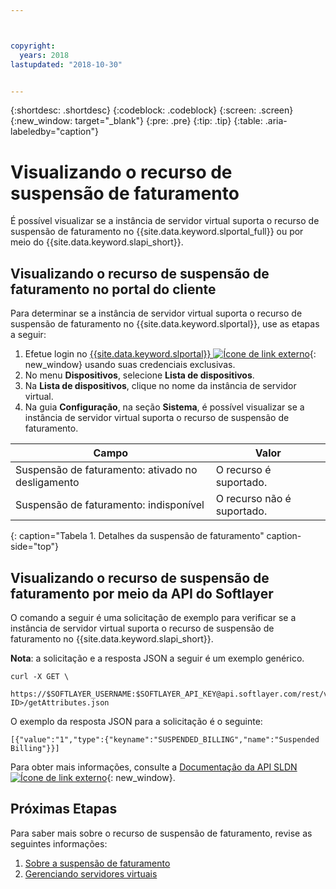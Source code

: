 ```yaml
---



copyright:
  years: 2018
lastupdated: "2018-10-30"


---
```


{:shortdesc: .shortdesc}
{:codeblock: .codeblock}
{:screen: .screen}
{:new_window: target="_blank"}
{:pre: .pre}
{:tip: .tip}
{:table: .aria-labeledby="caption"}

# Visualizando o recurso de suspensão de faturamento
É possível visualizar se a instância de servidor virtual suporta o recurso de suspensão de faturamento no
{{site.data.keyword.slportal_full}} ou por meio do {{site.data.keyword.slapi_short}}.

## Visualizando o recurso de suspensão de faturamento no portal do cliente
Para determinar se a instância de servidor virtual suporta o recurso de suspensão de faturamento no
{{site.data.keyword.slportal}}, use as etapas a seguir:

1. Efetue login no [{{site.data.keyword.slportal}} ![Ícone de link externo](../icons/launch-glyph.svg "Ícone de link externo")](https://control.softlayer.com/){: new_window} usando suas credenciais exclusivas. 
2. No menu **Dispositivos**, selecione **Lista de dispositivos**. 
3. Na **Lista de dispositivos**, clique no nome da instância de servidor virtual. 
4. Na guia **Configuração**, na seção **Sistema**, é possível
visualizar se a instância de servidor virtual suporta o recurso de suspensão de faturamento. 

| Campo                                 | Valor                     |
| --------------------------------------| ------------------------- |
| Suspensão de faturamento: ativado no desligamento | O recurso é suportado.     |
| Suspensão de faturamento: indisponível | O recurso não é suportado. |
{: caption="Tabela 1. Detalhes da suspensão de faturamento" caption-side="top"}

## Visualizando o recurso de suspensão de faturamento por meio da API do Softlayer

O comando a seguir é uma solicitação de exemplo para verificar se a instância de servidor virtual suporta o
recurso de suspensão de faturamento no {{site.data.keyword.slapi_short}}.

**Nota**: a solicitação e a resposta JSON a seguir é um exemplo genérico. 

```
curl -X GET \
 https://$SOFTLAYER_USERNAME:$SOFTLAYER_API_KEY@api.softlayer.com/rest/v3/SoftLayer_Virtual_Guest/<VSI ID>/getAttributes.json
```

O exemplo da resposta JSON para a solicitação é o seguinte:

```
[{"value":"1","type":{"keyname":"SUSPENDED_BILLING","name":"Suspended Billing"}}]
```

Para obter mais informações, consulte a
[Documentação da API
SLDN ![Ícone de link externo](../icons/launch-glyph.svg "Ícone de link externo")](https://softlayer.github.io/reference/services/SoftLayer_Virtual_Guest/getAttributes/){: new_window}.

## Próximas Etapas

Para saber mais sobre o recurso de suspensão de faturamento, revise as seguintes informações:
1. [Sobre a suspensão de faturamento](vsi_about_suspend.html)
2. [Gerenciando servidores virtuais](vsi_managing.html)
